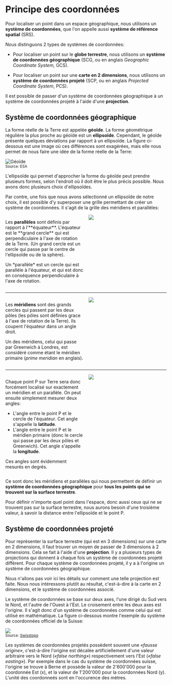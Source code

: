 # Principe des coordonnées

Pour localiser un point dans un espace géographique, nous utilisons un **système de coordonnées**, que l'on appelle aussi **système de référence spatial** (SRS).

Nous distinguons 2 types de systèmes de coordonnées:

- Pour localiser un point sur le **globe terrestre**, nous utilisons un **système de coordonnées géographique** (SCG, ou en anglais *Geographic Coordinate System*, GCS).

- Pour localiser un point sur une **carte en 2 dimensions**, nous utilisons un **système de coordonnées projeté** (SCP, ou en anglais *Projected Coordinate System*, PCS).

Il est possible de passer d'un système de coordonnées géographique à un système de coordonnées projeté à l'aide d'une **projection**.


## Système de coordonnées géographique

La forme réelle de la Terre est appelée **géoïde**. La forme géométrique régulière la plus proche au géoïde est un **ellipsoïde**. Cependant, le géoïde présente quelques déviations par rapport à un ellipsoïde. La figure ci-dessous est une image où ces différences sont exagérées, mais elle nous permet de nous faire une idée de la forme réelle de la Terre:

![Géoïde](assets/geoide_transp.png)  
<small>Source: ESA</small>

L'ellipsoïde qui permet d'approcher la forme du géoïde peut prendre plusieurs formes, selon l'endroit où il doit être le plus précis possible. Nous avons donc plusieurs choix d'ellipsoïdes.

Par contre, une fois que nous avons sélectionné un ellipsoïde de notre choix, il est possible d'y superposer une grille permettant de créer un système de coordonnées. Il s'agit de la grille des méridiens et parallèles:

<div style="display: flex;">
  <div style="flex: 1;">
    <p>Les <b>parallèles</b> sont définis par rapport à l'**équateur**. L'équateur est le **grand cercle** qui est perpendiculaire à l'axe de rotation de la Terre. (Un grand cercle est un cercle qui passe par le centre de l'ellipsoïde ou de la sphère).</p>
    <p>Un *parallèle* est un cercle qui est parallèle à l'équateur, et qui est donc en conséquence perpendiculaire à l'axe de rotation.</p>
  </div>
  <div style="flex: 1; padding-left: 15px;">
    <img src="assets/latitude.png">
  </div>
</div>

<hr />

<div style="display: flex;">
  <div style="flex: 1;">
    <p>Les <b>méridiens</b> sont des grands cercles qui passent par les deux pôles (les pôles sont définies grace à l'axe de rotation de la Terre). Ils coupent l'équateur dans un angle droit.</p>
    <p>Un des méridiens, celui qui passe par Greenwich à Londres, est considéré comme étant le méridien primaire (<i>prime meridian</i> en anglais).</p>
  </div>
  <div style="flex: 1; padding-left: 15px;">
    <img src="assets/longitude.png">
  </div>
</div>

<hr/>

<div style="display: flex;">
  <div style="flex: 1;">
    <p>Chaque point P sur Terre sera donc forcément localisé sur exactement un méridien et un parallèle. On peut ensuite simplement mesurer deux angles:</p>
    <ul>
        <li>L'angle entre le point P et le cercle de l'équateur. Cet angle s'appelle la <b>latitude</b>.</li>
        <li>L'angle entre le point P et le méridien primaire (donc le cercle qui passe par les deux pôles et Greenwich). Cet angle s'appelle la <b>longitude</b>.
    </ul>
    <p>Ces angles sont évidemment mesurés en degrés.</p>
  </div>
  <div style="flex: 1; padding-left: 15px;">
    <img src="assets/lat_long.gif">
  </div>
</div>

Ce sont donc les méridiens et parallèles qui nous permettent de définir un **système de coordonnées géographique** pour **tous les points qui se trouvent sur la surface terrestre**.

Pour définir n'importe quel point dans l'espace, donc aussi ceux qui ne se trouvent pas sur la surface terrestre, nous aurons besoin d'une troisième valeur, à savoir la distance entre l'ellipsoïde et le point P.


## Système de coordonnées projeté

Pour représenter la surface terrestre (qui est en 3 dimensions) sur une carte en 2 dimensions, il faut trouver un moyen de passer de 3 dimensions à 2 dimensions. Cela se fait à l'aide d'une **projection**. Il y a plusieurs types de projections qui donnent à chaque fois un système de coordonnées projeté différent. Pour chaque système de coordonnées projeté, il y a à l'origine un système de coordonnées géographique.

Nous n'allons pas voir ici les détails sur comment une telle projection est faite. Nous nous intéressons plutôt au résultat, c'est-à-dire à la carte en 2 dimensions, et le système de coordonnées associé.

Le système de coordonnées se base sur deux axes, l'une dirigé du Sud vers le Nord, et l'autre de l'Ouest à l'Est. Le croisement entre les deux axes est l'origine. Il s'agit donc d'un système de coordonnées comme celui qui est utilisé en mathématique. La figure ci-dessous montre l'exemple du système de coordonnées officiel de la Suisse:

![](assets/scp_ch_ti.png)  
<small>Source: <a href="https://www.swisstopo.admin.ch/fr/connaissances-faits/mensuration-geodesie/coordonnees.html">Swisstopo</a></small>

Les systèmes de coordonnées projetés possèdent souvent une *«fausse origine»*, c'est-à-dire l'origine est décalée artificiellement d'une valeur arbitraire vers le Nord (*«false northing»*) respectivement vers l'Est (*«false easting»*). Par exemple dans le cas du système de coordonnées suisse, l'origine se trouve à Berne et possède la valeur de 2'600'000 pour la coordonnée Est (x), et la valeur de 1'200'000 pour la coordonnées Nord (y). L'unité des coordonneés sont en l'occurence des mètres.
